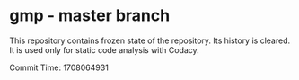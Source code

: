 # gmp - master branch

This repository contains frozen state of the repository.
Its history is cleared. It is used only for static code
analysis with Codacy.

Commit Time: 1708064931
